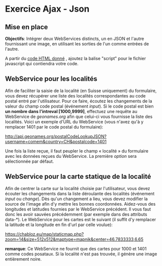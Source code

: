 # Exercice Ajax - Json

## Mise en place

**Objectifs**:  Intégrer deux WebServices distincts, un en JSON et l'autre fournissant une image,  en utilisant les sorties de l'un comme entrées de l'autre.

A partir du [code HTML donné](resources/jsFetchJson.html) , ajoutez la balise "script" pour le fichier javascript qui contiendra votre code.

## WebService pour les localités

Afin de faciliter la saisie de la localité (en Suisse uniquement) du formulaire, vous devez récupérer une liste des localités correspondantes au code postal entré par l'utilisateur. Pour ce faire, écoutez les changements de la valeur du champ code postal (événement *input*).  Si le code postal est bien **un nombre dans l'intreval [1000,9999]**, effectuez une requête au WebService de *geonames.org* afin que celui-ci vous fournisse la liste des localités. Voici un exemple d'URL du WebService (vous n'avez qu'à y remplacer 1401 par le code postal du formulaire):

http://api.geonames.org/postalCodeLookupJSON?username=comem&country=CH&postalcode=1401

Une fois la liste reçue, il faut peupler le champ « localité » du formulaire avec les données reçues du WebService. La première *option* sera sélectionnée par défaut.

## WebService pour la carte statique de la localité

 Afin de centrer la carte sur la localité choisie par l'utilisateur, vous devez écouter les changements dans la liste déroulante des localités (événement *input* ou *change*). Dès qu'un changement a lieu, vous devez modifier la source de l'image afin d'y mettre les bonnes coordonnées. Aidez-vous des longitudes et latitudes fournies par le WebService précédent. Il vous faut donc les avoir sauvées précédemment (par exemple dans des attributs data-*). Le WebService pour les cartes est le suivant (il suffit d'y remplacer la latitude et la longitude en fin d'url par celle voulue):

https://chabloz.eu/map/staticmap.php?zoom=14&size=512x512&maptype=mapnik&center=46.7833333,6.65

**remarque**: Ce WebService ne fournit que des cartes pour 1000 et 1401 comme codes posataux. Si la localité n'est pas trouvée, il génère une image entièrement noire.